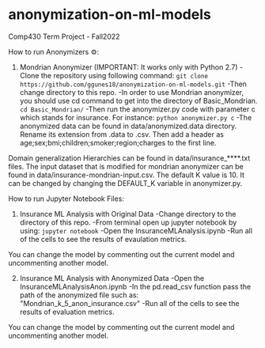 # anonymization-on-ml-models
Comp430 Term Project - Fall2022


How to run Anonymizers :gear::

1) Mondrian Anonymizer (IMPORTANT: It works only with Python 2.7)
-Clone the repository using following command:
``` git clone https://github.com/ggunes18/anonymization-on-ml-models.git ```
-Then change directory to this repo.
-In order to use Mondrian anonymizer, you should use cd command to get into the directory of Basic_Mondrian.
``` cd Basic_Mondrian/ ```
-Then run the anonymizer.py code with parameter c which stands for insurance. For instance:
``` python anonymizer.py c ```
-The anonymized data can be found in data/anonymized.data directory. Rename its extension from .data to .csv. Then add a header as age;sex;bmi;children;smoker;region;charges to the first line.

Domain generalization Hierarchies can be found in data/insurance_****.txt files. The input dataset that is modified for mondrian anonymizer can be found in data/insurance-mondrian-input.csv. 
The default K value is 10. It can be changed by changing the DEFAULT_K variable in anonymizer.py.

How to run Jupyter Notebook Files:
1) Insurance ML Analysis with Original Data
-Change directory to the directory of this repo.
-From terminal open up jupyter notebook by using:
``` jupyter notebook ```
-Open the InsuranceMLAnalysis.ipynb
-Run all of the cells to see the results of evaulation metrics.

You can change the model by commenting out the current model and uncommenting another model.

2) Insurance ML Analysis with Anonymized Data
-Open the InsuranceMLAnalysisAnon.ipynb
-In the pd.read_csv function pass the path of the anonymized file such as:
"Mondrian_k_5_anon_insurance.csv"
-Run all of the cells to see the results of evaluation metrics.

You can change the model by commenting out the current model and uncommenting another model.
